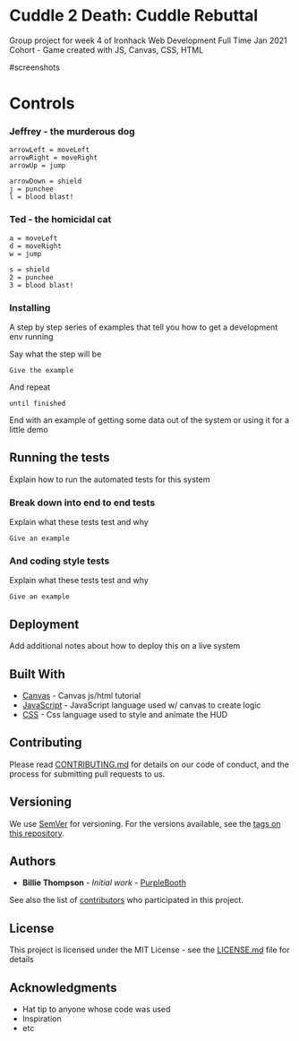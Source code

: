 # Cuddle 2 Death: Cuddle Rebuttal

Group project for week 4 of Ironhack Web Development Full Time Jan 2021 Cohort - Game created with JS, Canvas, CSS, HTML

#screenshots

# Controls

### Jeffrey - the murderous dog

```
arrowLeft = moveLeft
arrowRight = moveRight
arrowUp = jump

arrowDown = shield
j = punchee
l = blood blast!
```

### Ted - the homicidal cat

```
a = moveLeft
d = moveRight
w = jump

s = shield
2 = punchee
3 = blood blast!
```

### Installing

A step by step series of examples that tell you how to get a development env running

Say what the step will be

```
Give the example
```

And repeat

```
until finished
```

End with an example of getting some data out of the system or using it for a little demo

## Running the tests

Explain how to run the automated tests for this system

### Break down into end to end tests

Explain what these tests test and why

```
Give an example
```

### And coding style tests

Explain what these tests test and why

```
Give an example
```

## Deployment

Add additional notes about how to deploy this on a live system

## Built With

* [Canvas](https://developer.mozilla.org/en-US/docs/Web/API/Canvas_API/Tutorial) - Canvas js/html tutorial
* [JavaScript](https://www.javascript.com/) - JavaScript language used w/ canvas to create logic
* [CSS](https://www.w3schools.com/css/) - Css language used to style and animate the HUD

## Contributing

Please read [CONTRIBUTING.md](https://gist.github.com/PurpleBooth/b24679402957c63ec426) for details on our code of conduct, and the process for submitting pull requests to us.

## Versioning

We use [SemVer](http://semver.org/) for versioning. For the versions available, see the [tags on this repository](https://github.com/your/project/tags). 

## Authors

* **Billie Thompson** - *Initial work* - [PurpleBooth](https://github.com/PurpleBooth)

See also the list of [contributors](https://github.com/your/project/contributors) who participated in this project.

## License

This project is licensed under the MIT License - see the [LICENSE.md](LICENSE.md) file for details

## Acknowledgments

* Hat tip to anyone whose code was used
* Inspiration
* etc
